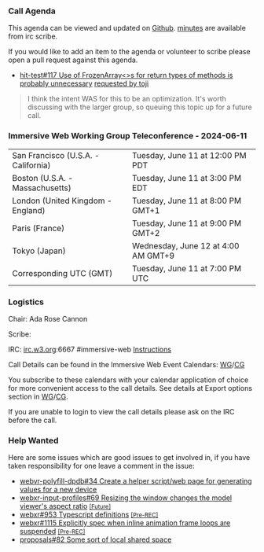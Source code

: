 ### Call Agenda

This agenda can be viewed and updated on [Github](https://github.com/immersive-web/administrivia/blob/main/meetings/2024/2024-06-11-Immersive_Web_Working_Group_Teleconference-agenda.md).
[minutes](https://www.w3.org/2024/06/11-immersive-web-minutes.html) are available from irc scribe.

If you would like to add an item to the agenda or volunteer to scribe please open a pull request against this agenda.

* [hit-test#117 Use of FrozenArray<>s for return types of methods is probably unnecessary](https://github.com/immersive-web/hit-test/issues/117) [requested by toji](https://github.com/immersive-web/hit-test/issues/117#issuecomment-2150866464)
> I think the intent WAS for this to be an optimization. It's worth discussing with the larger group, so queuing this topic up for a future call.

### Immersive Web Working Group Teleconference - 2024-06-11

<table>
<tr><td> San Francisco (U.S.A. - California) <td> Tuesday, June 11 at 12:00 PM PDT
<tr><td> Boston (U.S.A. - Massachusetts) <td> Tuesday, June 11 at 3:00 PM EDT
<tr><td> London (United Kingdom - England) <td> Tuesday, June 11 at 8:00 PM GMT+1
<tr><td> Paris (France) <td> Tuesday, June 11 at 9:00 PM GMT+2
<tr><td> Tokyo (Japan) <td> Wednesday, June 12 at 4:00 AM GMT+9
<tr><td> Corresponding UTC (GMT) <td> Tuesday, June 11 at 7:00 PM UTC
</table>

### Logistics

Chair: Ada Rose Cannon

Scribe:

IRC: [irc.w3.org](https://irc.w3.org/):6667 #immersive-web [Instructions](https://github.com/immersive-web/administrivia/blob/main/IRC.md)

Call Details can be found in the Immersive Web Event Calendars: [WG](https://www.w3.org/groups/wg/immersive-web/calendar/)/[CG](https://www.w3.org/groups/cg/immersive-web/calendar/)

You subscribe to these calendars with your calendar application of choice for more convenient access to the call details. See details at Export options section in [WG](https://www.w3.org/groups/wg/immersive-web/calendar/#export)/[CG](https://www.w3.org/groups/cg/immersive-web/calendar/#export).

If you are unable to login to view the call details please ask on the IRC before the call.

### Help Wanted

Here are some issues which are good issues to get involved in, if you have taken responsibility for one leave a comment in the issue:

- [webvr-polyfill-dpdb#34 Create a helper script/web page for generating values for a new device](https://github.com/immersive-web/webvr-polyfill-dpdb/issues/34)
- [webxr-input-profiles#69 Resizing the window changes the model viewer's aspect ratio](https://github.com/immersive-web/webxr-input-profiles/issues/69) [<small>[Future]</small>](https://api.github.com/repos/immersive-web/webxr-input-profiles/milestones/4)
- [webxr#953 Typescript definitions](https://github.com/immersive-web/webxr/issues/953) [<small>[Pre-REC]</small>](https://api.github.com/repos/immersive-web/webxr/milestones/16)
- [webxr#1115 Explicitly spec when inline animation frame loops are suspended](https://github.com/immersive-web/webxr/issues/1115) [<small>[Pre-REC]</small>](https://api.github.com/repos/immersive-web/webxr/milestones/16)
- [proposals#82 Some sort of local shared space](https://github.com/immersive-web/proposals/issues/82)


              
